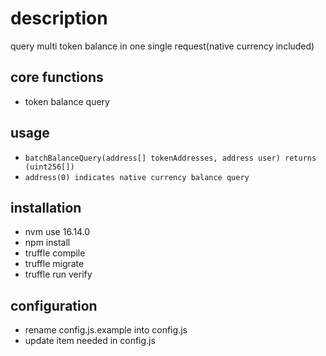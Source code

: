 # description
query multi token balance in one single request(native currency included) 
## core functions 
- token balance query
## usage
- `batchBalanceQuery(address[] tokenAddresses, address user) returns (uint256[])`
- `address(0) indicates native currency balance query` 
## installation
- nvm use 16.14.0
- npm install
- truffle compile
- truffle migrate
- truffle run verify
## configuration
- rename config.js.example into config.js
- update item needed in config.js